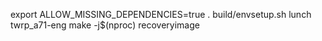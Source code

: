 
export ALLOW_MISSING_DEPENDENCIES=true
. build/envsetup.sh
lunch twrp_a71-eng
make -j$(nproc) recoveryimage

